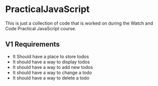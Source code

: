 # PracticalJavaScript
This is just a collection of code that is worked on during the Watch and Code Practical JavaScript course.

## V1 Requirements
* It Should have a place to store todos
* It should have a way to display todos
* It should have a way to add new todos
* It should have a way to change a todo
* It should have a way to delete a todo